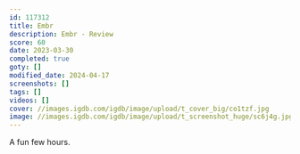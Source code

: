 ```yaml
---
id: 117312
title: Embr
description: Embr - Review
score: 60
date: 2023-03-30
completed: true
goty: []
modified_date: 2024-04-17
screenshots: []
tags: []
videos: []
cover: //images.igdb.com/igdb/image/upload/t_cover_big/co1tzf.jpg
image: //images.igdb.com/igdb/image/upload/t_screenshot_huge/sc6j4g.jpg
---
```

A fun few hours.